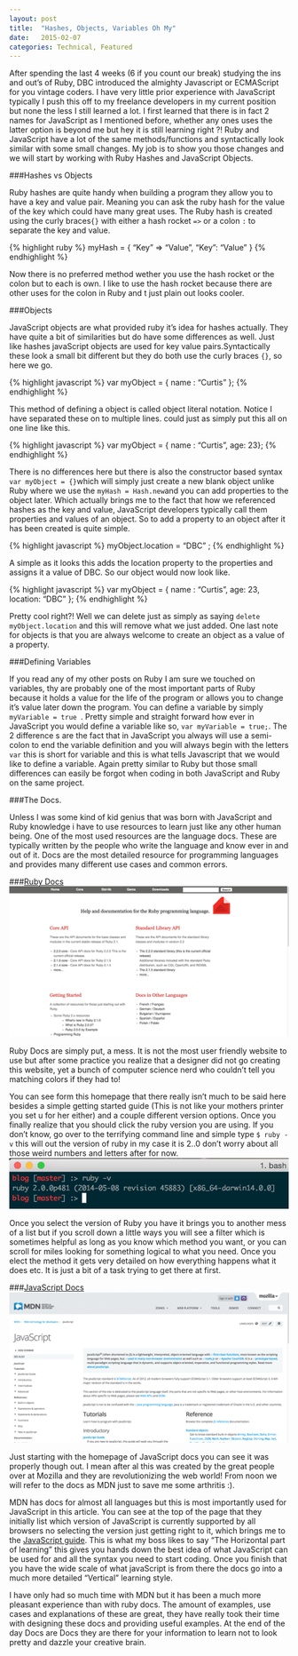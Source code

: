```yaml
---
layout: post
title:  "Hashes, Objects, Variables Oh My"
date:   2015-02-07
categories: Technical, Featured
---
```


After spending the last 4 weeks (6 if you count our break) studying the ins and out’s of Ruby, DBC introduced the almighty Javascript or ECMAScript for you vintage coders. I have very little prior experience with JavaScript typically I push this off to my freelance developers in my current position but none the less I still learned a lot. I first learned that there is in fact 2 names for JavaScript as I mentioned before, whether any ones uses the latter option is beyond me but hey it is still learning right ?! Ruby and JavaScript have a lot of the same  methods/functions and syntactically look similar with some small changes. My job is to show you those changes and we will start by working with Ruby Hashes and JavaScript Objects.

###Hashes vs Objects

Ruby hashes are quite handy when building a program they allow you to have a key and value pair. Meaning you can ask the ruby hash for the value of the key which could have many great uses. The Ruby hash is created using the curly braces```{}``` with either a  hash rocket ```=>``` or a colon ```:``` to separate the key and value.

{% highlight ruby %}
myHash = {
  “Key” => “Value”,
  “Key”: “Value”
}
{% endhighlight %}


Now there is no preferred method wether you use the hash rocket or the colon but to each is own. I like to use the hash rocket because there are other uses for the colon in Ruby and t just plain out looks cooler.

###Objects

JavaScript objects are what provided ruby it’s idea for hashes actually. They have quite a bit of similarities but do have some differences as well. Just like hashes javaScript objects are used for key value pairs.Syntactically these look a small bit different but they do both use the curly braces ```{}```, so here we go.


{% highlight javascript %}
var myObject = {
name : “Curtis”
};
{% endhighlight %}


This method of defining a object is called object literal notation. Notice I have separated these on to multiple lines.  could just as simply put this all on one line like this.


{% highlight javascript %}
var myObject = { name : “Curtis”, age: 23};
{% endhighlight %}


There is no differences here but there is also the constructor based syntax ```var myObject = {}```which will simply just create a new blank object unlike Ruby where we use the ```myHash = Hash.new```and you can add properties to the object later. Which actually brings me to the fact that how we referenced hashes as the key and value, JavaScript developers typically call them properties and values of an object. So to add a property to an object after it has been created is quite simple.


{% highlight javascript %}
myObject.location = “DBC” ;
{% endhighlight %}


A simple as it looks this adds the location property to the properties and assigns it a value of DBC. So our object would now look like.


{% highlight javascript %}
var myObject = {
name : “Curtis”,
age: 23,
location: “DBC”
};
{% endhighlight %}


Pretty cool right?! Well we can delete just as simply as saying ```delete myObject.location``` and this will remove what we just added. One last note for objects is that you are always welcome to create an object as a value of a property.


###Defining Variables


If you read any of my other posts on Ruby I am sure we touched on variables, thy are probably one of the most important parts of Ruby because it holds a value for the life of the program or allows you to change it’s value later down the program. You can define a variable by simply ```myVariable = true ```. Pretty simple and straight forward how ever in JavaScript you would define a variable like so, ```var myVariable = true;```. The 2 difference s are the fact that in JavaScript you always will use a semi-colon to end the variable definition and you will always begin with the letters ```var``` this is short for variable and this is what tells Javascript that we would like to define a variable. Again pretty similar to Ruby but those small differences can easily be forgot when coding in both JavaScript and Ruby on the same project.


###The Docs.


Unless I was some kind of kid genius that was born with JavaScript and Ruby knowledge i have to use resources to learn just like any other human being. One of the most used resources are the language docs. These are typically written by the people who write the language and know ever in and out of it. Docs are the most detailed resource for programming languages and provides many different use cases and common errors.


###<a href="http://ruby-doc.org/">Ruby Docs</a>
![ruby_docs](/imgs/ruby_docs_homepage.png)


Ruby Docs are simply put, a mess. It is not the most user friendly website to use but after some practice you realize that a designer did not go creating this website, yet a bunch of computer science nerd who couldn’t tell you matching colors if they had to!



You can see form this homepage that there really isn’t much to be said here besides a simple getting started guide (This is not like your mothers printer you set u for her either) and a couple different version options. Once you finally realize that you should click the ruby version you are using. If you don’t know, go over to the terrifying command line and simple type ```$ ruby -v``` this will out the version of ruby in my case it is 2..0 don’t worry about all those weird numbers and letters after for now.
![ruby_v](/imgs/ruby-v.png)



Once you select the version of Ruby you have it brings you to another mess of a list but if you scroll down a little ways you will see a filter which is sometimes helpful as long as you know which method you want, or you can scroll for miles looking for something logical to what you need. Once you elect the method it gets very detailed on how everything happens what it does etc. It is just a bit of a task trying to get there at first.


###[JavaScript Docs][js_docs]
![JavaScript MDN](/imgs/JavaScript_MDN_homepage.png)

Just starting with the homepage of JavaScript docs you can see it was properly though out. I mean after al this was created by the great people over at Mozilla and they are revolutionizing the web world! From noon we will refer to the docs as MDN just to save me some arthritis :).



MDN has docs for almost all languages but this is most importantly used for JavaScript in this article. You can see at the top of the page that they initially list which version of JavaScript is currently supported by all browsers no selecting the version just getting right to it, which brings me to the [JavaScript guide][js_docs]. This is what my boss likes to say “The Horizontal part of learning” this gives you hands down the best idea of what JavaScript can be used for and all the syntax you need to start coding. Once you finish that you have the wide scale of what javaScript is from there the docs go into a much more detailed “Vertical” learning style.



I have only had so much time with MDN but it has been a much more pleasant experience than with ruby docs. The amount of examples, use cases and explanations of these are great, they have really took their time with designing these docs and providing useful examples. At the end of the day Docs are Docs they are there for your information to learn not to look pretty and dazzle your creative brain.

[js_docs]: https://developer.mozilla.org/en-US/docs/Web/JavaScript/Guide